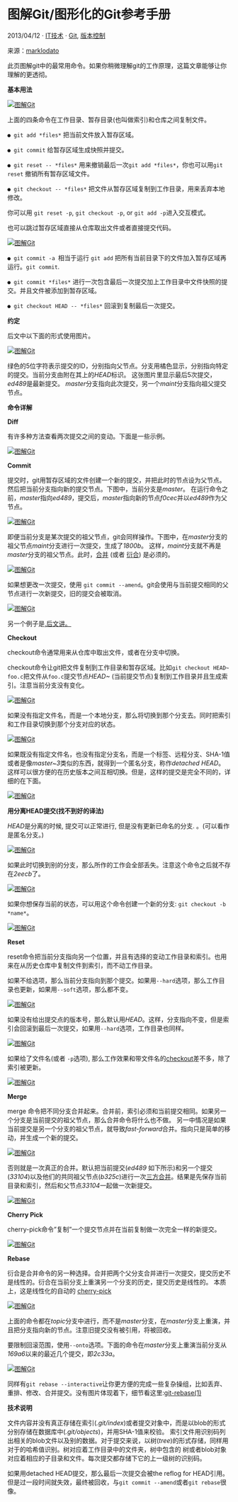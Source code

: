 # 图解Git/图形化的Git参考手册

2013/04/12 · [IT技术](http://blog.jobbole.com/category/it-tech/) · [Git](http://blog.jobbole.com/tag/git/), [版本控制](http://blog.jobbole.com/tag/%e7%89%88%e6%9c%ac%e6%8e%a7%e5%88%b6/)



来源：[marklodato](http://marklodato.github.com/visual-git-guide/index-zh-cn.html)

此页图解git中的最常用命令。如果你稍微理解git的工作原理，这篇文章能够让你理解的更透彻。

**基本用法**

[![图解Git](http://jbcdn2.b0.upaiyun.com/2012/06/basic-usage.svg_.png)](http://jbcdn2.b0.upaiyun.com/2012/06/basic-usage.svg_.png)

上面的四条命令在工作目录、暂存目录(也叫做索引)和仓库之间复制文件。

`● git add *files*` 把当前文件放入暂存区域。

`● git commit` 给暂存区域生成快照并提交。

`● git reset -- *files*` 用来撤销最后一次`git add *files*`，你也可以用`git reset` 撤销所有暂存区域文件。

`● git checkout -- *files*` 把文件从暂存区域复制到工作目录，用来丢弃本地修改。

你可以用 `git reset -p`, `git checkout -p`, or `git add -p`进入交互模式。

也可以跳过暂存区域直接从仓库取出文件或者直接提交代码。

[![图解Git](http://jbcdn2.b0.upaiyun.com/2012/06/basic-usage-2.svg_.png)](http://jbcdn2.b0.upaiyun.com/2012/06/basic-usage-2.svg_.png)

`● git commit -a `相当于运行 `git add` 把所有当前目录下的文件加入暂存区域再运行。`git commit`.

`● git commit *files*` 进行一次包含最后一次提交加上工作目录中文件快照的提交。并且文件被添加到暂存区域。

`● git checkout HEAD -- *files*` 回滚到复制最后一次提交。

**约定**

后文中以下面的形式使用图片。

[![图解Git](http://jbcdn2.b0.upaiyun.com/2012/06/conventions.svg_.png)](http://jbcdn2.b0.upaiyun.com/2012/06/conventions.svg_.png)

绿色的5位字符表示提交的ID，分别指向父节点。分支用橘色显示，分别指向特定的提交。当前分支由附在其上的*HEAD*标识。 这张图片里显示最后5次提交，*ed489*是最新提交。 *master*分支指向此次提交，另一个*maint*分支指向祖父提交节点。

**命令详解**

**Diff**

有许多种方法查看两次提交之间的变动。下面是一些示例。

[![图解Git](http://jbcdn2.b0.upaiyun.com/2012/06/diff.svg_.png)](http://jbcdn2.b0.upaiyun.com/2012/06/diff.svg_.png)

**Commit**

提交时，git用暂存区域的文件创建一个新的提交，并把此时的节点设为父节点。然后把当前分支指向新的提交节点。下图中，当前分支是*master*。 在运行命令之前，*master*指向*ed489*，提交后，*master*指向新的节点*f0cec*并以*ed489*作为父节点。

[![图解Git](http://jbcdn2.b0.upaiyun.com/2012/06/commit-master.svg_.png)](http://jbcdn2.b0.upaiyun.com/2012/06/commit-master.svg_.png)

即便当前分支是某次提交的祖父节点，git会同样操作。下图中，在*master*分支的祖父节点*maint*分支进行一次提交，生成了*1800b*。 这样，*maint*分支就不再是*master*分支的祖父节点。此时，[合并](http://marklodato.github.com/visual-git-guide/index-zh-cn.html#merge) (或者 [衍合](http://marklodato.github.com/visual-git-guide/index-zh-cn.html#rebase)) 是必须的。

[![图解Git](http://jbcdn2.b0.upaiyun.com/2012/06/commit-maint.svg_.png)](http://jbcdn2.b0.upaiyun.com/2012/06/commit-maint.svg_.png)

如果想更改一次提交，使用 `git commit --amend`。git会使用与当前提交相同的父节点进行一次新提交，旧的提交会被取消。

[![图解Git](http://jbcdn2.b0.upaiyun.com/2012/06/commit-amend.svg_.png)](http://jbcdn2.b0.upaiyun.com/2012/06/commit-amend.svg_.png)

另一个例子是[,后文讲。](http://marklodato.github.com/visual-git-guide/index-zh-cn.html#detached)

**Checkout**

checkout命令通常用来从仓库中取出文件，或者在分支中切换。

checkout命令让git把文件复制到工作目录和暂存区域。比如`git checkout HEAD~ foo.c`把文件从`foo.c`提交节点*HEAD~* (当前提交节点)复制到工作目录并且生成索引。注意当前分支没有变化。

[![图解Git](http://jbcdn2.b0.upaiyun.com/2012/06/checkout-files.svg_.png)](http://jbcdn2.b0.upaiyun.com/2012/06/checkout-files.svg_.png)

如果没有指定文件名，而是一个本地分支，那么将切换到那个分支去。同时把索引和工作目录切换到那个分支对应的状态。

[![图解Git](http://jbcdn2.b0.upaiyun.com/2012/06/checkout-branch.svg_.png)](http://jbcdn2.b0.upaiyun.com/2012/06/checkout-branch.svg_.png)

如果既没有指定文件名，也没有指定分支名，而是一个标签、远程分支、SHA-1值或者是像*master~3*类似的东西，就得到一个匿名分支，称作*detached HEAD*。 这样可以很方便的在历史版本之间互相切换。但是，这样的提交是完全不同的，详细的在下面。

[![图解Git](http://jbcdn2.b0.upaiyun.com/2012/06/checkout-detached.svg_.png)](http://jbcdn2.b0.upaiyun.com/2012/06/checkout-detached.svg_.png)

**用分离HEAD提交(找不到好的译法)**

*HEAD*是分离的时候, 提交可以正常进行, 但是没有更新已命名的分支. 。(可以看作是匿名分支。)

[![图解Git](http://jbcdn2.b0.upaiyun.com/2012/06/commit-detached.svg_.png)](http://jbcdn2.b0.upaiyun.com/2012/06/commit-detached.svg_.png)

如果此时切换到别的分支，那么所作的工作会全部丢失。注意这个命令之后就不存在*2eecb*了。

[![图解Git](http://jbcdn2.b0.upaiyun.com/2012/06/checkout-after-detached.svg_.png)](http://jbcdn2.b0.upaiyun.com/2012/06/checkout-after-detached.svg_.png)

如果你想保存当前的状态，可以用这个命令创建一个新的分支: `git checkout -b *name*`。

[![图解Git](http://jbcdn2.b0.upaiyun.com/2012/06/checkout-b-detached.svg_.png)](http://jbcdn2.b0.upaiyun.com/2012/06/checkout-b-detached.svg_.png)

**Reset**

reset命令把当前分支指向另一个位置，并且有选择的变动工作目录和索引。也用来在从历史仓库中复制文件到索引，而不动工作目录。

如果不给选项，那么当前分支指向到那个提交。如果用`--hard`选项，那么工作目录也更新，如果用`--soft`选项，那么都不变。

[![图解Git](http://jbcdn2.b0.upaiyun.com/2012/06/reset-commit.svg_.png)](http://jbcdn2.b0.upaiyun.com/2012/06/reset-commit.svg_.png)

如果没有给出提交点的版本号，那么默认用*HEAD*。这样，分支指向不变，但是索引会回滚到最后一次提交，如果用`--hard`选项，工作目录也同样。

[![图解Git](http://jbcdn2.b0.upaiyun.com/2012/06/reset.svg_.png)](http://jbcdn2.b0.upaiyun.com/2012/06/reset.svg_.png)

如果给了文件名(或者 `-p`选项), 那么工作效果和带文件名的[checkout](http://marklodato.github.com/visual-git-guide/index-zh-cn.html#checkout)差不多，除了索引被更新。

[![图解Git](http://jbcdn2.b0.upaiyun.com/2012/06/reset-files.svg_.png)](http://jbcdn2.b0.upaiyun.com/2012/06/reset-files.svg_.png)

**Merge**

merge 命令把不同分支合并起来。合并前，索引必须和当前提交相同。如果另一个分支是当前提交的祖父节点，那么合并命令将什么也不做。 另一中情况是如果当前提交是另一个分支的祖父节点，就导致*fast-forward*合并。指向只是简单的移动，并生成一个新的提交。

[![图解Git](http://jbcdn2.b0.upaiyun.com/2012/06/merge-ff.svg_.png)](http://jbcdn2.b0.upaiyun.com/2012/06/merge-ff.svg_.png)

否则就是一次真正的合并。默认把当前提交(*ed489* 如下所示)和另一个提交(*33104*)以及他们的共同祖父节点(*b325c*)进行一次[三方合并](http://en.wikipedia.org/wiki/Three-way_merge)。结果是先保存当前目录和索引，然后和父节点*33104*一起做一次新提交。

[![图解Git](http://jbcdn2.b0.upaiyun.com/2012/06/merge.svg_.png)](http://jbcdn2.b0.upaiyun.com/2012/06/merge.svg_.png)

**Cherry Pick**

cherry-pick命令”复制”一个提交节点并在当前复制做一次完全一样的新提交。

[![图解Git](http://jbcdn2.b0.upaiyun.com/2012/06/cherry-pick.svg_.png)](http://jbcdn2.b0.upaiyun.com/2012/06/cherry-pick.svg_.png)

**Rebase**

衍合是合并命令的另一种选择。合并把两个父分支合并进行一次提交，提交历史不是线性的。衍合在当前分支上重演另一个分支的历史，提交历史是线性的。 本质上，这是线性化的自动的 [cherry-pick](http://marklodato.github.com/visual-git-guide/index-zh-cn.html#cherry-pick)

[![图解Git](http://jbcdn2.b0.upaiyun.com/2012/06/rebase.svg_.png)](http://jbcdn2.b0.upaiyun.com/2012/06/rebase.svg_.png)

上面的命令都在*topic*分支中进行，而不是*master*分支，在*master*分支上重演，并且把分支指向新的节点。注意旧提交没有被引用，将被回收。

要限制回滚范围，使用`--onto`选项。下面的命令在*master*分支上重演当前分支从*169a6*以来的最近几个提交，即*2c33a*。

[![图解Git](http://jbcdn2.b0.upaiyun.com/2012/06/rebase-onto.svg_.png)](http://jbcdn2.b0.upaiyun.com/2012/06/rebase-onto.svg_.png)

同样有`git rebase --interactive`让你更方便的完成一些复杂操组，比如丢弃、重排、修改、合并提交。没有图片体现着下，细节看这里:[git-rebase(1)](http://www.kernel.org/pub/software/scm/git/docs/git-rebase.html#_interactive_mode)

**技术说明**

文件内容并没有真正存储在索引(*.git/index*)或者提交对象中，而是以blob的形式分别存储在数据库中(*.git/objects*)，并用SHA-1值来校验。 索引文件用识别码列出相关的blob文件以及别的数据。对于提交来说，以树(*tree*)的形式存储，同样用对于的哈希值识别。树对应着工作目录中的文件夹，树中包含的 树或者blob对象对应着相应的子目录和文件。每次提交都存储下它的上一级树的识别码。

如果用detached HEAD提交，那么最后一次提交会被the reflog for HEAD引用。但是过一段时间就失效，最终被回收，与`git commit --amend`或者`git rebase`很像。